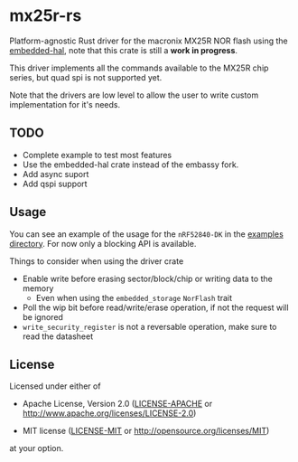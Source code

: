 # mx25r-rs
Platform-agnostic Rust driver for the macronix MX25R NOR flash using the [embedded-hal](https://github.com/rust-embedded/embedded-hal), note that this crate is still a **work in progress**.

This driver implements all the commands available to the MX25R chip series, but quad spi is not supported yet.

Note that the drivers are low level to allow the user to write custom implementation for it's needs.

## TODO
* Complete example to test most features
* Use the embedded-hal crate instead of the embassy fork.
* Add async suport
* Add qspi support

## Usage
You can see an example of the usage for the `nRF52840-DK` in the [examples directory](./examples/nrf52840-dk). For now only a blocking API is available.

Things to consider when using the driver crate

* Enable write before erasing sector/block/chip or writing data to the memory
  * Even when using the `embedded_storage` `NorFlash` trait
* Poll the wip bit before read/write/erase operation, if not the request will be ignored
* `write_security_register` is not a reversable operation, make sure to read the datasheet

## License

Licensed under either of

- Apache License, Version 2.0 ([LICENSE-APACHE](LICENSE-APACHE) or
  http://www.apache.org/licenses/LICENSE-2.0)

- MIT license ([LICENSE-MIT](LICENSE-MIT) or http://opensource.org/licenses/MIT)

at your option.
